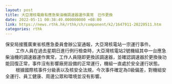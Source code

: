 ```yaml
---
layout: post
title: 大亞灣核電廠有應急柴油機調速器運作異常　已作更換
date: 2022-05-11 00:38:49.000000000 +08:00
link: https://news.rthk.hk/rthk/ch/component/k2/1647911-20220511.htm
categories: rthk
---
```


保安局接獲廣東省核應急委員會辦公室通報，大亞灣核電站一宗運行事件。
　　
工作人員在過去星期日進行例行檢查時，大亞灣核電站2號機組其中一台應急柴油機的調速器運作異常，工作人員隨即更換該調速器，並確認調速器於更換後功能回復正常，事件沒有影響廠房設備的正常運行，機組一直處於安全運行狀態。
　　
根據國際核事件分級表以及核安全法規，今次事件確定為0級偏差，對機組安全運行、員工健康、周邊公眾和環境並沒有影響。
